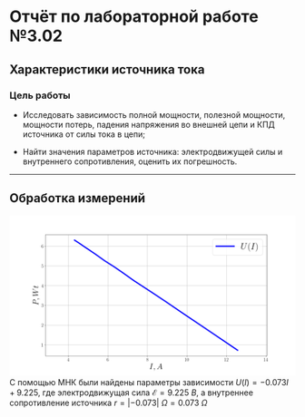 # Отчёт по лабораторной работе №3.02

## Характеристики источника тока

### Цель работы

- Исследовать зависимость полной мощности, полезной мощности,
мощности потерь, падения напряжения во внешней цепи и КПД
источника от силы тока в цепи;

- Найти значения параметров источника: электродвижущей силы и
внутреннего сопротивления, оценить их погрешность.

* * *


## Обработка измерений

![График зависимости $U(I)$][def]
С помощью МНК были найдены параметры зависимости $U(I) = -0.073 I + 9.225$, где электродвижущая сила $\mathscr{E}=9.225 \ В$, а внутреннее сопротивление источника $r=|-0.073| \ \Omega =0.073 \ \Omega$

[def]: U(I).png